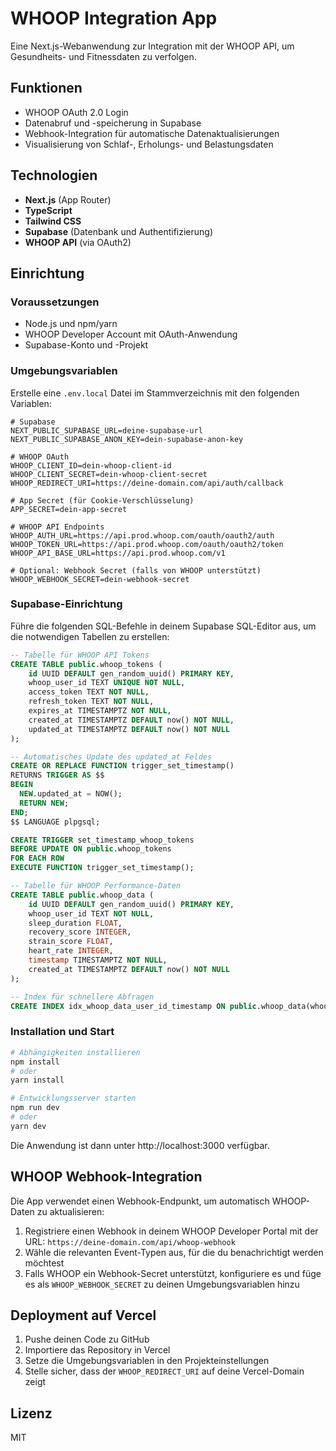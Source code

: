 # WHOOP Integration App

Eine Next.js-Webanwendung zur Integration mit der WHOOP API, um Gesundheits- und Fitnessdaten zu verfolgen.

## Funktionen

- WHOOP OAuth 2.0 Login
- Datenabruf und -speicherung in Supabase
- Webhook-Integration für automatische Datenaktualisierungen
- Visualisierung von Schlaf-, Erholungs- und Belastungsdaten

## Technologien

- **Next.js** (App Router)
- **TypeScript**
- **Tailwind CSS**
- **Supabase** (Datenbank und Authentifizierung)
- **WHOOP API** (via OAuth2)

## Einrichtung

### Voraussetzungen

- Node.js und npm/yarn
- WHOOP Developer Account mit OAuth-Anwendung
- Supabase-Konto und -Projekt

### Umgebungsvariablen

Erstelle eine `.env.local` Datei im Stammverzeichnis mit den folgenden Variablen:

```
# Supabase
NEXT_PUBLIC_SUPABASE_URL=deine-supabase-url
NEXT_PUBLIC_SUPABASE_ANON_KEY=dein-supabase-anon-key

# WHOOP OAuth
WHOOP_CLIENT_ID=dein-whoop-client-id
WHOOP_CLIENT_SECRET=dein-whoop-client-secret
WHOOP_REDIRECT_URI=https://deine-domain.com/api/auth/callback

# App Secret (für Cookie-Verschlüsselung)
APP_SECRET=dein-app-secret

# WHOOP API Endpoints
WHOOP_AUTH_URL=https://api.prod.whoop.com/oauth/oauth2/auth
WHOOP_TOKEN_URL=https://api.prod.whoop.com/oauth/oauth2/token
WHOOP_API_BASE_URL=https://api.prod.whoop.com/v1

# Optional: Webhook Secret (falls von WHOOP unterstützt)
WHOOP_WEBHOOK_SECRET=dein-webhook-secret
```

### Supabase-Einrichtung

Führe die folgenden SQL-Befehle in deinem Supabase SQL-Editor aus, um die notwendigen Tabellen zu erstellen:

```sql
-- Tabelle für WHOOP API Tokens
CREATE TABLE public.whoop_tokens (
    id UUID DEFAULT gen_random_uuid() PRIMARY KEY,
    whoop_user_id TEXT UNIQUE NOT NULL,
    access_token TEXT NOT NULL,
    refresh_token TEXT NOT NULL,
    expires_at TIMESTAMPTZ NOT NULL,
    created_at TIMESTAMPTZ DEFAULT now() NOT NULL,
    updated_at TIMESTAMPTZ DEFAULT now() NOT NULL
);

-- Automatisches Update des updated_at Feldes
CREATE OR REPLACE FUNCTION trigger_set_timestamp()
RETURNS TRIGGER AS $$
BEGIN
  NEW.updated_at = NOW();
  RETURN NEW;
END;
$$ LANGUAGE plpgsql;

CREATE TRIGGER set_timestamp_whoop_tokens
BEFORE UPDATE ON public.whoop_tokens
FOR EACH ROW
EXECUTE FUNCTION trigger_set_timestamp();

-- Tabelle für WHOOP Performance-Daten
CREATE TABLE public.whoop_data (
    id UUID DEFAULT gen_random_uuid() PRIMARY KEY,
    whoop_user_id TEXT NOT NULL,
    sleep_duration FLOAT,
    recovery_score INTEGER,
    strain_score FLOAT,
    heart_rate INTEGER,
    timestamp TIMESTAMPTZ NOT NULL,
    created_at TIMESTAMPTZ DEFAULT now() NOT NULL
);

-- Index für schnellere Abfragen
CREATE INDEX idx_whoop_data_user_id_timestamp ON public.whoop_data(whoop_user_id, timestamp DESC);
```

### Installation und Start

```bash
# Abhängigkeiten installieren
npm install
# oder
yarn install

# Entwicklungsserver starten
npm run dev
# oder
yarn dev
```

Die Anwendung ist dann unter http://localhost:3000 verfügbar.

## WHOOP Webhook-Integration

Die App verwendet einen Webhook-Endpunkt, um automatisch WHOOP-Daten zu aktualisieren:

1. Registriere einen Webhook in deinem WHOOP Developer Portal mit der URL: `https://deine-domain.com/api/whoop-webhook`
2. Wähle die relevanten Event-Typen aus, für die du benachrichtigt werden möchtest
3. Falls WHOOP ein Webhook-Secret unterstützt, konfiguriere es und füge es als `WHOOP_WEBHOOK_SECRET` zu deinen Umgebungsvariablen hinzu

## Deployment auf Vercel

1. Pushe deinen Code zu GitHub
2. Importiere das Repository in Vercel
3. Setze die Umgebungsvariablen in den Projekteinstellungen
4. Stelle sicher, dass der `WHOOP_REDIRECT_URI` auf deine Vercel-Domain zeigt

## Lizenz

MIT 